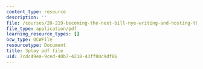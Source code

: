 ```yaml
---
content_type: resource
description: ''
file: /courses/20-219-becoming-the-next-bill-nye-writing-and-hosting-the-educational-show-january-iap-2015/7cdc49ea9ced40b7421843ff80c9df86_VBgVRviSKek.pdf
file_type: application/pdf
learning_resource_types: []
ocw_type: OCWFile
resourcetype: Document
title: 3play pdf file
uid: 7cdc49ea-9ced-40b7-4218-43ff80c9df86
---
```

